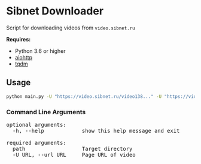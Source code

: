 # Sibnet Downloader

Script for downloading videos from `video.sibnet.ru`

**Requires:**

- Python 3.6 or higher
- [aiohttp](https://github.com/aio-libs/aiohttp)
- [tqdm](https://github.com/tqdm/tqdm)

## Usage
```bash
python main.py -U "https://video.sibnet.ru/video138..." -U "https://video.sibnet.ru/video140..." /path/to/target/dir
```

### Command Line Arguments
<pre>
optional arguments:
  -h, --help            show this help message and exit

required arguments:
  path                  Target directory
  -U URL, --url URL     Page URL of video
</pre>